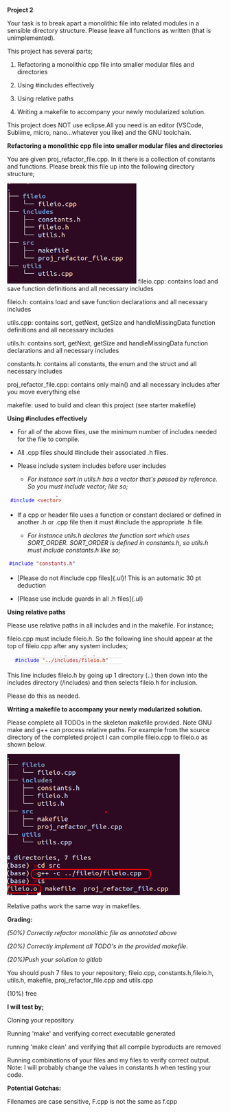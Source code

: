 **Project 2**

Your task is to break apart a monolithic file into related modules in a
sensible directory structure. Please leave all functions as written
(that is unimplemented).

This project has several parts;

1.  Refactoring a monolithic cpp file into smaller modular files and
    directories

2.  Using #includes effectively

3.  Using relative paths

4.  Writing a makefile to accompany your newly modularized solution.

This project does NOT use eclipse.All you need is an editor (VSCode,
Sublime, micro, nano\...whatever you like) and the GNU toolchain.

**Refactoring a monolithic cpp file into smaller modular files and
directories**

You are given proj_refactor_file.cpp. In it there is a collection of
constants and functions. Please break this file up into the following
directory structure;

![](./media/image1.png)
fileio.cpp: contains load and save function definitions and all
necessary includes

fileio.h: contains load and save function declarations and all necessary
includes

utils.cpp: contains sort, getNext, getSize and handleMissingData
function definitions and all necessary includes

utils.h: contains sort, getNext, getSize and handleMissingData function
declarations and all necessary includes

constants.h: contains all constants, the enum and the struct and all
necessary includes

proj_refactor_file.cpp: contains only main() and all necessary includes
after you move everything else

makefile: used to build and clean this project (see starter makefile)

**Using #includes effectively**

-   For all of the above files, use the minimum number of includes
    needed for the file to compile.

-   All .cpp files should #include their associated .h files.

-   Please include system includes before user includes

    -   *For instance sort in utils.h has a vector that\'s passed by
        reference. So you must include vector; like so;*

![](./media/image2.png)

-   If a cpp or header file uses a function or constant declared or
    defined in another .h or .cpp file then it must #include the
    appropriate .h file.

    -   *For instance utils.h declares the function sort which uses
        SORT_ORDER. SORT_ORDER is defined in constants.h, so utils.h
        must include constants.h like so;*

![](./media/image3.png)

-   [Please do not #include cpp files]{.ul}! This is an automatic 30 pt
    deduction

-   [Please use include guards in all .h files]{.ul}

**Using relative paths**

Please use relative paths in all includes and in the makefile. For
instance;

fileio.cpp must include fileio.h. So the following line should appear at
the top of fileio.cpp after any system includes;

![](./media/image4.png)

This line includes fileio.h by going up 1 directory (..) then down into
the includes directory (/includes) and then selects fileio.h for
inclusion.

Please do this as needed.

**Writing a makefile to accompany your newly modularized solution.**

Please complete all TODOs in the skeleton makefile provided. Note GNU
make and g++ can process relative paths. For example from the source
directory of the completed project I can compile fileio.cpp to fileio.o
as shown below.

![](./media/image5.png)

Relative paths work the same way in makefiles.

**Grading:**

*(50%) Correctly refactor monolithic file as annotated above*

*(20%) Correctly implement all TODO's in the provided makefile.*

*(20%)Push your solution to gitlab*

You should push 7 files to your repository; fileio.cpp,
constants.h,fileio.h, utils.h, makefile, proj_refactor_file.cpp and
utils.cpp

(10%) free

**I will test by;**

Cloning your repository

Running 'make' and verifying correct executable generated

running 'make clean' and verifying that all compile byproducts are
removed

Running combinations of your files and my files to verify correct
output. Note: I will probably change the values in constants.h when
testing your code.

**Potential Gotchas:**

Filenames are case sensitive, F.cpp is not the same as f.cpp
